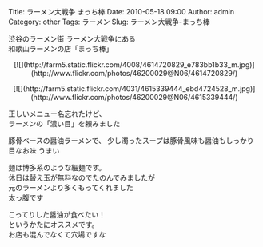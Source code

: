 Title: ラーメン大戦争 まっち棒
Date: 2010-05-18 09:00
Author: admin
Category: other
Tags: ラーメン
Slug: ラーメン大戦争-まっち棒

渋谷のラーメン街 ラーメン大戦争にある  
和歌山ラーメンの店「まっち棒」

<p>
<center>
[![](http://farm5.static.flickr.com/4008/4614720829_e783bb1b33_m.jpg)](http://www.flickr.com/photos/46200029@N06/4614720829/)

</center>
</p>
<p>
<center>
[![](http://farm5.static.flickr.com/4031/4615339444_ebd4724528_m.jpg)](http://www.flickr.com/photos/46200029@N06/4615339444/)

</center>
  
正しいメニュー名忘れたけど、  
ラーメンの「濃い目」を頼みました

</p>
豚骨ベースの醤油ラーメンで、  
少し濁ったスープは豚骨風味も醤油もしっかり目なお味  
うまい

麺は博多系のような細麺です。  
休日は替え玉が無料なのでたのんでみましたが  
元のラーメンより多くもってくれました  
太っ腹です

こってりした醤油が食べたい！  
というかたにオススメです。  
お店も混んでなくて穴場ですな

